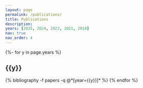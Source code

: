 ```yaml
---
layout: page
permalink: /publications/
title: Publications
description:  
years: [2025, 2024, 2023, 2021, 2018]
nav: true
nav_order: 4
---
```

<!-- _pages/publications.md -->
<div class="publications">

{%- for y in page.years %}
  <h2 class="year">{{y}}</h2>
  {% bibliography -f papers -q @*[year={{y}}]* %}
{% endfor %}

</div>
